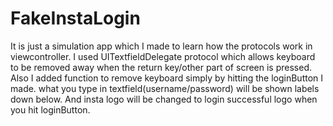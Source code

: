 # FakeInstaLogin
It is just a simulation app which I made to learn how the protocols work in viewcontroller.
I used UITextfieldDelegate protocol which allows keyboard to be removed away when the return key/other part of screen is pressed.
Also I added function to remove keyboard simply by hitting the loginButton I made.
what you type in textfield(username/password) will be shown labels down below. And insta logo will be changed to login successful logo when you hit loginButton.
